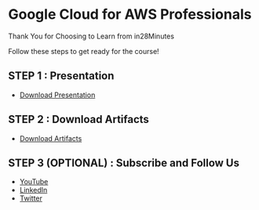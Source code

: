 # Google Cloud for AWS Professionals

Thank You for Choosing to Learn from in28Minutes

Follow these steps to get ready for the course!

## STEP 1 : Presentation

- [Download Presentation](https://github.com/in28minutes/course-material/raw/main/10-gcp-for-aws-professionals/gcp-for-aws-professionals-presentation.pdf)

## STEP 2 : Download Artifacts

- [Download Artifacts](https://github.com/in28minutes/course-material/raw/main/10-gcp-for-aws-professionals/course-downloads.zip)

## STEP 3 (OPTIONAL) : Subscribe and Follow Us

- [YouTube](http://youtube.com/rithustutorials?sub_confirmation=1)
- [LinkedIn](https://www.linkedin.com/posts/rangakaranam_thank-you-keep-learning-every-day-our-activity-6687560624949485569-1Wic)
- [Twitter](https://twitter.com/in28minutes)

